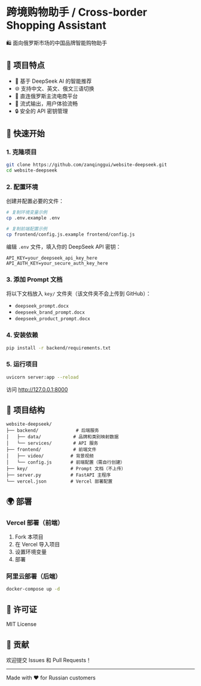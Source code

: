 # 跨境购物助手 / Cross-border Shopping Assistant

🛍️ 面向俄罗斯市场的中国品牌智能购物助手

## 🌟 项目特点

- 🤖 基于 DeepSeek AI 的智能推荐
- 🌐 支持中文、英文、俄文三语切换
- 🛒 直连俄罗斯主流电商平台
- 💬 流式输出，用户体验流畅
- 🔒 安全的 API 密钥管理

## 🚀 快速开始

### 1. 克隆项目
```bash
git clone https://github.com/zanqinggui/website-deepseek.git
cd website-deepseek
```

### 2. 配置环境

创建并配置必要的文件：

```bash
# 复制环境变量示例
cp .env.example .env

# 复制前端配置示例
cp frontend/config.js.example frontend/config.js
```

编辑 `.env` 文件，填入你的 DeepSeek API 密钥：
```
API_KEY=your_deepseek_api_key_here
API_AUTH_KEY=your_secure_auth_key_here
```

### 3. 添加 Prompt 文档

将以下文档放入 `key/` 文件夹（该文件夹不会上传到 GitHub）：
- `deepseek_prompt.docx`
- `deepseek_brand_prompt.docx`
- `deepseek_product_prompt.docx`

### 4. 安装依赖

```bash
pip install -r backend/requirements.txt
```

### 5. 运行项目

```bash
uvicorn server:app --reload
```

访问 http://127.0.0.1:8000

## 📁 项目结构

```
website-deepseek/
├── backend/              # 后端服务
│   ├── data/            # 品牌和类别映射数据
│   └── services/        # API 服务
├── frontend/            # 前端文件
│   ├── video/          # 背景视频
│   └── config.js       # 前端配置（需自行创建）
├── key/                # Prompt 文档（不上传）
├── server.py           # FastAPI 主程序
└── vercel.json         # Vercel 部署配置
```

## 🌍 部署

### Vercel 部署（前端）
1. Fork 本项目
2. 在 Vercel 导入项目
3. 设置环境变量
4. 部署

### 阿里云部署（后端）
```bash
docker-compose up -d
```

## 📝 许可证

MIT License

## 👥 贡献

欢迎提交 Issues 和 Pull Requests！

---

Made with ❤️ for Russian customers
